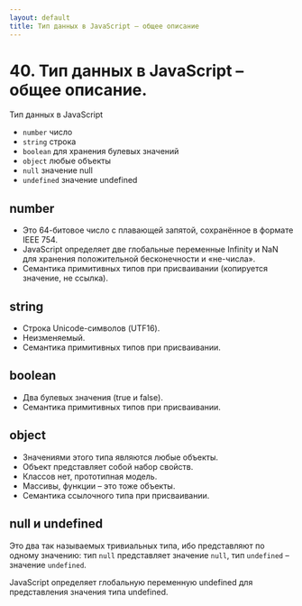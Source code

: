 ```yaml
---
layout: default
title: Тип данных в JavaScript – общее описание
---
```


# 40. Тип данных в JavaScript – общее описание.

Тип данных в JavaScript

* `number` число
* `string` строка
* `boolean` для хранения булевых значений
* `object` любые объекты
* `null` значение null
* `undefined` значение undefined

## number

* Это 64-битовое число с плавающей запятой, сохранённое в формате IEEE 754.
* JavaScript определяет две глобальные переменные Infinity и NaN для хранения положительной бесконечности и «не-числа».
* Семантика примитивных типов при присваивании (копируется значение, не ссылка).

## string

* Строка Unicode-символов (UTF16).
* Неизменяемый.
* Семантика примитивных типов при присваивании.

## boolean

* Два булевых значения (true и false).
* Семантика примитивных типов при присваивании.

## object

* Значениями этого типа являются любые объекты.
* Объект представляет собой набор свойств.
* Классов нет, прототипная модель.
* Массивы, функции – это тоже объекты.
* Семантика ссылочного типа при присваивании.

## null и undefined

Это два так называемых тривиальных типа, ибо представляют по одному значению: тип `null` представляет значение `null`, тип `undefined` – значение `undefined`.

JavaScript определяет глобальную переменную undefined для представления значения типа undefined.